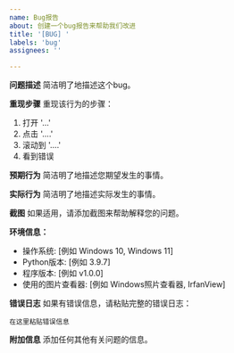 ```yaml
---
name: Bug报告
about: 创建一个bug报告来帮助我们改进
title: '[BUG] '
labels: 'bug'
assignees: ''

---
```


**问题描述**
简洁明了地描述这个bug。

**重现步骤**
重现该行为的步骤：
1. 打开 '...'
2. 点击 '....'
3. 滚动到 '....'
4. 看到错误

**预期行为**
简洁明了地描述您期望发生的事情。

**实际行为**
简洁明了地描述实际发生的事情。

**截图**
如果适用，请添加截图来帮助解释您的问题。

**环境信息：**
 - 操作系统: [例如 Windows 10, Windows 11]
 - Python版本: [例如 3.9.7]
 - 程序版本: [例如 v1.0.0]
 - 使用的图片查看器: [例如 Windows照片查看器, IrfanView]

**错误日志**
如果有错误信息，请粘贴完整的错误日志：
```
在这里粘贴错误信息
```

**附加信息**
添加任何其他有关问题的信息。